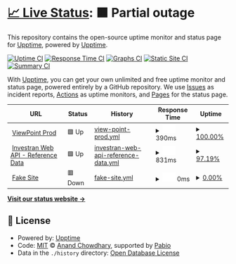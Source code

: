 # [📈 Live Status](https://demo.upptime.js.org): <!--live status--> **🟧 Partial outage**

This repository contains the open-source uptime monitor and status page for [Upptime](https://upptime.js.org), powered by [Upptime](https://github.com/upptime/upptime).

[![Uptime CI](https://github.com/upptime/upptime/workflows/Uptime%20CI/badge.svg)](https://github.com/upptime/upptime/actions?query=workflow%3A%22Uptime+CI%22)
[![Response Time CI](https://github.com/upptime/upptime/workflows/Response%20Time%20CI/badge.svg)](https://github.com/upptime/upptime/actions?query=workflow%3A%22Response+Time+CI%22)
[![Graphs CI](https://github.com/upptime/upptime/workflows/Graphs%20CI/badge.svg)](https://github.com/upptime/upptime/actions?query=workflow%3A%22Graphs+CI%22)
[![Static Site CI](https://github.com/upptime/upptime/workflows/Static%20Site%20CI/badge.svg)](https://github.com/upptime/upptime/actions?query=workflow%3A%22Static+Site+CI%22)
[![Summary CI](https://github.com/upptime/upptime/workflows/Summary%20CI/badge.svg)](https://github.com/upptime/upptime/actions?query=workflow%3A%22Summary+CI%22)

With [Upptime](https://upptime.js.org), you can get your own unlimited and free uptime monitor and status page, powered entirely by a GitHub repository. We use [Issues](https://github.com/upptime/upptime/issues) as incident reports, [Actions](https://github.com/upptime/upptime/actions) as uptime monitors, and [Pages](https://demo.upptime.js.org) for the status page.

<!--start: status pages-->
<!-- This summary is generated by Upptime (https://github.com/upptime/upptime) -->
<!-- Do not edit this manually, your changes will be overwritten -->
<!-- prettier-ignore -->
| URL | Status | History | Response Time | Uptime |
| --- | ------ | ------- | ------------- | ------ |
| <img alt="" src="https://icons.duckduckgo.com/ip3/viewpoint.cscgfm.com.ico" height="13"> [ViewPoint Prod](https://viewpoint.cscgfm.com) | 🟩 Up | [view-point-prod.yml](https://github.com/jaybhattcscgfm/upptime/commits/HEAD/history/view-point-prod.yml) | <details><summary><img alt="Response time graph" src="./graphs/view-point-prod/response-time-week.png" height="20"> 390ms</summary><br><a href="https://upptime.github.io/upptime/history/view-point-prod"><img alt="Response time 390" src="https://img.shields.io/endpoint?url=https%3A%2F%2Fraw.githubusercontent.com%2Fjaybhattcscgfm%2Fupptime%2FHEAD%2Fapi%2Fview-point-prod%2Fresponse-time.json"></a><br><a href="https://upptime.github.io/upptime/history/view-point-prod"><img alt="24-hour response time 390" src="https://img.shields.io/endpoint?url=https%3A%2F%2Fraw.githubusercontent.com%2Fjaybhattcscgfm%2Fupptime%2FHEAD%2Fapi%2Fview-point-prod%2Fresponse-time-day.json"></a><br><a href="https://upptime.github.io/upptime/history/view-point-prod"><img alt="7-day response time 390" src="https://img.shields.io/endpoint?url=https%3A%2F%2Fraw.githubusercontent.com%2Fjaybhattcscgfm%2Fupptime%2FHEAD%2Fapi%2Fview-point-prod%2Fresponse-time-week.json"></a><br><a href="https://upptime.github.io/upptime/history/view-point-prod"><img alt="30-day response time 390" src="https://img.shields.io/endpoint?url=https%3A%2F%2Fraw.githubusercontent.com%2Fjaybhattcscgfm%2Fupptime%2FHEAD%2Fapi%2Fview-point-prod%2Fresponse-time-month.json"></a><br><a href="https://upptime.github.io/upptime/history/view-point-prod"><img alt="1-year response time 390" src="https://img.shields.io/endpoint?url=https%3A%2F%2Fraw.githubusercontent.com%2Fjaybhattcscgfm%2Fupptime%2FHEAD%2Fapi%2Fview-point-prod%2Fresponse-time-year.json"></a></details> | <details><summary><a href="https://upptime.github.io/upptime/history/view-point-prod">100.00%</a></summary><a href="https://upptime.github.io/upptime/history/view-point-prod"><img alt="All-time uptime 100.00%" src="https://img.shields.io/endpoint?url=https%3A%2F%2Fraw.githubusercontent.com%2Fjaybhattcscgfm%2Fupptime%2FHEAD%2Fapi%2Fview-point-prod%2Fuptime.json"></a><br><a href="https://upptime.github.io/upptime/history/view-point-prod"><img alt="24-hour uptime 100.00%" src="https://img.shields.io/endpoint?url=https%3A%2F%2Fraw.githubusercontent.com%2Fjaybhattcscgfm%2Fupptime%2FHEAD%2Fapi%2Fview-point-prod%2Fuptime-day.json"></a><br><a href="https://upptime.github.io/upptime/history/view-point-prod"><img alt="7-day uptime 100.00%" src="https://img.shields.io/endpoint?url=https%3A%2F%2Fraw.githubusercontent.com%2Fjaybhattcscgfm%2Fupptime%2FHEAD%2Fapi%2Fview-point-prod%2Fuptime-week.json"></a><br><a href="https://upptime.github.io/upptime/history/view-point-prod"><img alt="30-day uptime 100.00%" src="https://img.shields.io/endpoint?url=https%3A%2F%2Fraw.githubusercontent.com%2Fjaybhattcscgfm%2Fupptime%2FHEAD%2Fapi%2Fview-point-prod%2Fuptime-month.json"></a><br><a href="https://upptime.github.io/upptime/history/view-point-prod"><img alt="1-year uptime 100.00%" src="https://img.shields.io/endpoint?url=https%3A%2F%2Fraw.githubusercontent.com%2Fjaybhattcscgfm%2Fupptime%2FHEAD%2Fapi%2Fview-point-prod%2Fuptime-year.json"></a></details>
| <img alt="" src="https://icons.duckduckgo.com/ip3/investranweb-liveuat-eu.fiscloudservices.com.ico" height="13"> [Investran Web API - Reference Data](https://investranweb-liveuat-eu.fiscloudservices.com/api/referencedata/v1/swagger/index.html) | 🟩 Up | [investran-web-api-reference-data.yml](https://github.com/jaybhattcscgfm/upptime/commits/HEAD/history/investran-web-api-reference-data.yml) | <details><summary><img alt="Response time graph" src="./graphs/investran-web-api-reference-data/response-time-week.png" height="20"> 831ms</summary><br><a href="https://upptime.github.io/upptime/history/investran-web-api-reference-data"><img alt="Response time 831" src="https://img.shields.io/endpoint?url=https%3A%2F%2Fraw.githubusercontent.com%2Fjaybhattcscgfm%2Fupptime%2FHEAD%2Fapi%2Finvestran-web-api-reference-data%2Fresponse-time.json"></a><br><a href="https://upptime.github.io/upptime/history/investran-web-api-reference-data"><img alt="24-hour response time 831" src="https://img.shields.io/endpoint?url=https%3A%2F%2Fraw.githubusercontent.com%2Fjaybhattcscgfm%2Fupptime%2FHEAD%2Fapi%2Finvestran-web-api-reference-data%2Fresponse-time-day.json"></a><br><a href="https://upptime.github.io/upptime/history/investran-web-api-reference-data"><img alt="7-day response time 831" src="https://img.shields.io/endpoint?url=https%3A%2F%2Fraw.githubusercontent.com%2Fjaybhattcscgfm%2Fupptime%2FHEAD%2Fapi%2Finvestran-web-api-reference-data%2Fresponse-time-week.json"></a><br><a href="https://upptime.github.io/upptime/history/investran-web-api-reference-data"><img alt="30-day response time 831" src="https://img.shields.io/endpoint?url=https%3A%2F%2Fraw.githubusercontent.com%2Fjaybhattcscgfm%2Fupptime%2FHEAD%2Fapi%2Finvestran-web-api-reference-data%2Fresponse-time-month.json"></a><br><a href="https://upptime.github.io/upptime/history/investran-web-api-reference-data"><img alt="1-year response time 831" src="https://img.shields.io/endpoint?url=https%3A%2F%2Fraw.githubusercontent.com%2Fjaybhattcscgfm%2Fupptime%2FHEAD%2Fapi%2Finvestran-web-api-reference-data%2Fresponse-time-year.json"></a></details> | <details><summary><a href="https://upptime.github.io/upptime/history/investran-web-api-reference-data">97.19%</a></summary><a href="https://upptime.github.io/upptime/history/investran-web-api-reference-data"><img alt="All-time uptime 97.19%" src="https://img.shields.io/endpoint?url=https%3A%2F%2Fraw.githubusercontent.com%2Fjaybhattcscgfm%2Fupptime%2FHEAD%2Fapi%2Finvestran-web-api-reference-data%2Fuptime.json"></a><br><a href="https://upptime.github.io/upptime/history/investran-web-api-reference-data"><img alt="24-hour uptime 97.19%" src="https://img.shields.io/endpoint?url=https%3A%2F%2Fraw.githubusercontent.com%2Fjaybhattcscgfm%2Fupptime%2FHEAD%2Fapi%2Finvestran-web-api-reference-data%2Fuptime-day.json"></a><br><a href="https://upptime.github.io/upptime/history/investran-web-api-reference-data"><img alt="7-day uptime 97.19%" src="https://img.shields.io/endpoint?url=https%3A%2F%2Fraw.githubusercontent.com%2Fjaybhattcscgfm%2Fupptime%2FHEAD%2Fapi%2Finvestran-web-api-reference-data%2Fuptime-week.json"></a><br><a href="https://upptime.github.io/upptime/history/investran-web-api-reference-data"><img alt="30-day uptime 97.19%" src="https://img.shields.io/endpoint?url=https%3A%2F%2Fraw.githubusercontent.com%2Fjaybhattcscgfm%2Fupptime%2FHEAD%2Fapi%2Finvestran-web-api-reference-data%2Fuptime-month.json"></a><br><a href="https://upptime.github.io/upptime/history/investran-web-api-reference-data"><img alt="1-year uptime 97.19%" src="https://img.shields.io/endpoint?url=https%3A%2F%2Fraw.githubusercontent.com%2Fjaybhattcscgfm%2Fupptime%2FHEAD%2Fapi%2Finvestran-web-api-reference-data%2Fuptime-year.json"></a></details>
| <img alt="" src="https://icons.duckduckgo.com/ip3/thisdoesnotexist.example.ico" height="13"> [Fake Site](https://thisdoesnotexist.example) | 🟥 Down | [fake-site.yml](https://github.com/jaybhattcscgfm/upptime/commits/HEAD/history/fake-site.yml) | <details><summary><img alt="Response time graph" src="./graphs/fake-site/response-time-week.png" height="20"> 0ms</summary><br><a href="https://upptime.github.io/upptime/history/fake-site"><img alt="Response time 0" src="https://img.shields.io/endpoint?url=https%3A%2F%2Fraw.githubusercontent.com%2Fjaybhattcscgfm%2Fupptime%2FHEAD%2Fapi%2Ffake-site%2Fresponse-time.json"></a><br><a href="https://upptime.github.io/upptime/history/fake-site"><img alt="24-hour response time 0" src="https://img.shields.io/endpoint?url=https%3A%2F%2Fraw.githubusercontent.com%2Fjaybhattcscgfm%2Fupptime%2FHEAD%2Fapi%2Ffake-site%2Fresponse-time-day.json"></a><br><a href="https://upptime.github.io/upptime/history/fake-site"><img alt="7-day response time 0" src="https://img.shields.io/endpoint?url=https%3A%2F%2Fraw.githubusercontent.com%2Fjaybhattcscgfm%2Fupptime%2FHEAD%2Fapi%2Ffake-site%2Fresponse-time-week.json"></a><br><a href="https://upptime.github.io/upptime/history/fake-site"><img alt="30-day response time 0" src="https://img.shields.io/endpoint?url=https%3A%2F%2Fraw.githubusercontent.com%2Fjaybhattcscgfm%2Fupptime%2FHEAD%2Fapi%2Ffake-site%2Fresponse-time-month.json"></a><br><a href="https://upptime.github.io/upptime/history/fake-site"><img alt="1-year response time 0" src="https://img.shields.io/endpoint?url=https%3A%2F%2Fraw.githubusercontent.com%2Fjaybhattcscgfm%2Fupptime%2FHEAD%2Fapi%2Ffake-site%2Fresponse-time-year.json"></a></details> | <details><summary><a href="https://upptime.github.io/upptime/history/fake-site">0.00%</a></summary><a href="https://upptime.github.io/upptime/history/fake-site"><img alt="All-time uptime 0.00%" src="https://img.shields.io/endpoint?url=https%3A%2F%2Fraw.githubusercontent.com%2Fjaybhattcscgfm%2Fupptime%2FHEAD%2Fapi%2Ffake-site%2Fuptime.json"></a><br><a href="https://upptime.github.io/upptime/history/fake-site"><img alt="24-hour uptime 0.00%" src="https://img.shields.io/endpoint?url=https%3A%2F%2Fraw.githubusercontent.com%2Fjaybhattcscgfm%2Fupptime%2FHEAD%2Fapi%2Ffake-site%2Fuptime-day.json"></a><br><a href="https://upptime.github.io/upptime/history/fake-site"><img alt="7-day uptime 0.00%" src="https://img.shields.io/endpoint?url=https%3A%2F%2Fraw.githubusercontent.com%2Fjaybhattcscgfm%2Fupptime%2FHEAD%2Fapi%2Ffake-site%2Fuptime-week.json"></a><br><a href="https://upptime.github.io/upptime/history/fake-site"><img alt="30-day uptime 0.00%" src="https://img.shields.io/endpoint?url=https%3A%2F%2Fraw.githubusercontent.com%2Fjaybhattcscgfm%2Fupptime%2FHEAD%2Fapi%2Ffake-site%2Fuptime-month.json"></a><br><a href="https://upptime.github.io/upptime/history/fake-site"><img alt="1-year uptime 0.00%" src="https://img.shields.io/endpoint?url=https%3A%2F%2Fraw.githubusercontent.com%2Fjaybhattcscgfm%2Fupptime%2FHEAD%2Fapi%2Ffake-site%2Fuptime-year.json"></a></details>

<!--end: status pages-->

[**Visit our status website →**](https://demo.upptime.js.org)

## 📄 License

- Powered by: [Upptime](https://github.com/upptime/upptime)
- Code: [MIT](./LICENSE) © [Anand Chowdhary](https://anandchowdhary.com), supported by [Pabio](https://pabio.com)
- Data in the `./history` directory: [Open Database License](https://opendatacommons.org/licenses/odbl/1-0/)
